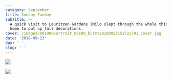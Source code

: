 ```yaml
---
category: September
title: Sunday Funday
subTitle: >-
  A quick visit to Lauritzen Gardens (Milo slept through the whole thing) then
  home to put up fall decorations.  
cover: /images/00100dportrait_00100_burst20180923151721791_cover.jpg
date: '2018-09-23'
day: ' '
slug: ' '
---
```

![](/images/img_20180923_111612.jpg)

![](/images/00100dportrait_00100_burst20180923151721791_cover.jpg)
